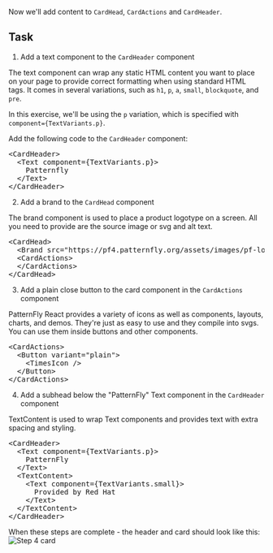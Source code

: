 Now we'll add content to `CardHead`, `CardActions` and `CardHeader`.

## Task

1) Add a text component to the `CardHeader` component

The text component can wrap any static HTML content you want to place on your page to provide correct formatting when using standard HTML tags. It comes in several variations, such as `h1`, `p`, `a`, `small`, `blockquote`, and `pre`.

In this exercise, we'll be using the `p` variation, which is specified with `component={TextVariants.p}`.

Add the following code to the `CardHeader` component:

<pre class="file" data-target="clipboard">
&lt;CardHeader&gt;
  &lt;Text component={TextVariants.p}&gt;
    Patternfly
  &lt;/Text&gt;
&lt;/CardHeader&gt;
</pre>


2) Add a brand to the `CardHead` component

The brand component is used to place a product logotype on a screen. All you need to provide are the source image or svg and alt text.

<pre class="file" data-target="clipboard">
&lt;CardHead&gt; 
  &lt;Brand src=&quot;https://pf4.patternfly.org/assets/images/pf-logo-small.svg&quot; alt=&quot;Patternfly Logo&quot; /&gt;
  &lt;CardActions&gt;
  &lt;/CardActions&gt;
&lt;/CardHead&gt;
</pre>

3) Add a plain close button to the card component in the `CardActions` component

PatternFly React provides a variety of icons as well as components, layouts, charts, and demos. They're just as easy to use and they compile into svgs. You can use them inside buttons and other components.

<pre class="file" data-target="clipboard">
&lt;CardActions&gt;
  &lt;Button variant=&quot;plain&quot;&gt;
    &lt;TimesIcon /&gt;
  &lt;/Button&gt;
&lt;/CardActions&gt;
</pre>

4) Add a subhead below the "PatternFly" Text component in the `CardHeader` component

TextContent is used to wrap Text components and provides text with extra spacing and styling.

<pre class="file" data-target="clipboard">
&lt;CardHeader&gt;
  &lt;Text component={TextVariants.p}&gt;
    PatternFly
  &lt;/Text&gt;
  &lt;TextContent&gt;
    &lt;Text component={TextVariants.small}&gt;
      Provided by Red Hat
    &lt;/Text&gt;
  &lt;/TextContent&gt;
&lt;/CardHeader&gt;
</pre>

When these steps are complete - the header and card should look like this:
![Step 4 card](module-1/assets/step5.png)